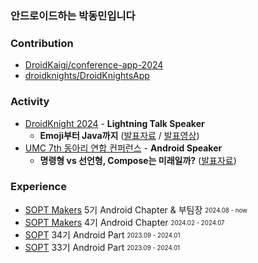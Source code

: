 ### 안드로이드하는 박동민입니다    

### **Contribution**
- [DroidKaigi/conference-app-2024](https://github.com/DroidKaigi/conference-app-2024/pull/293)
- [droidknights/DroidKnightsApp](https://github.com/droidknights/DroidKnightsApp/pulls?q=is%3Apr+assignee%3Achattymin+)


### **Activity**
- [DroidKnight 2024](https://festa.io/events/4990) - **Lightning Talk Speaker**
  - **Emoji부터 Java까지** ([발표자료](https://speakerdeck.com/chattymin/2024-droidknight-lightningtalk) / [발표영상](https://www.youtube.com/watch?v=8Daphck1LDE))
- [UMC 7th 동아리 연합 컨퍼런스](https://umc.makeus.in/) - **Android Speaker**
  - **명령형 vs 선언형, Compose는 미래일까?** ([발표자료](https://speakerdeck.com/chattymin/myeongryeonghyeong-vs-seoneonhyeong-composeneun-miraeilgga))

### **Experience**
* [SOPT Makers](https://makers.sopt.org/) 5기 Android Chapter & 부팀장 <sub><sup>2024.08 - now</sup></sub>   
* [SOPT Makers](https://makers.sopt.org/) 4기 Android Chapter <sub><sup>2024.02 - 2024.07</sup></sub>   
* [SOPT](https://sopt.org/) 34기 Android Part <sub><sup>2023.09 - 2024.01</sup></sub>   
* [SOPT](https://sopt.org/) 33기 Android Part <sub><sup>2023.09 - 2024.01</sup></sub>   
